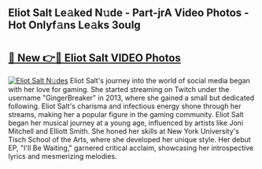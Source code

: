 ## Eliot Salt Le𝚊ked N𝚞de - Part-jrA Video Photos - Hot Onlyf𝚊ns Le𝚊ks 3ouIg

# <h2><a href="http://ac32428.deff.icu/?id=Eliot+Salt">🔗 New 👉🔴 Eliot Salt VIDEO Photos</a></h2>

[![Eliot Salt N𝚞des](https://i.imgur.com/rIISA9y.gif)](http://ac32428.deff.icu/?id=Eliot+Salt)
Eliot Salt's journey into the world of social media began with her love for gaming. She started streaming on Twitch under the username "GingerBreaker" in 2013, where she gained a small but dedicated following. Eliot Salt's charisma and infectious energy shone through her streams, making her a popular figure in the gaming community. Eliot Salt began her musical journey at a young age, influenced by artists like Joni Mitchell and Elliott Smith. She honed her skills at New York University's Tisch School of the Arts, where she developed her unique style. Her debut EP, "I'll Be Waiting," garnered critical acclaim, showcasing her introspective lyrics and mesmerizing melodies.
